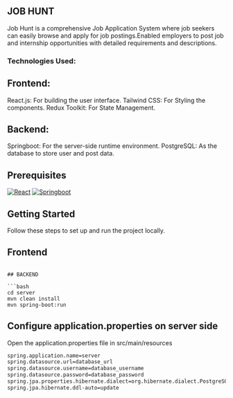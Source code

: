 ## JOB HUNT
Job Hunt is a comprehensive Job Application System where job seekers can easily browse and apply for job postings.Enabled employers to post job and internship opportunities with detailed requirements and descriptions. 

### Technologies Used:

## Frontend:

React.js: For building the user interface.
Tailwind CSS: For Styling the components.
Redux Toolkit: For State Management.

## Backend:

Springboot: For the server-side runtime environment.
PostgreSQL: As the database to store user and post data.

## Prerequisites

[![React](https://img.shields.io/badge/React-%5E17.0.0-blue)](https://reactjs.org/)
[![Springboot](https://img.shields.io/badge/Springboot-%5E2)](https://start.spring.io/)

## Getting Started

Follow these steps to set up and run the project locally.

## Frontend


```

## BACKEND

```bash
cd server
mvn clean install
mvn spring-boot:run

```

## Configure application.properties on server side

Open the application.properties file in src/main/resources
```bash
spring.application.name=server
spring.datasource.url=database_url
spring.datasource.username=database_username
spring.datasource.password=database_password
spring.jpa.properties.hibernate.dialect=org.hibernate.dialect.PostgreSQLDialect
spring.jpa.hibernate.ddl-auto=update

```
